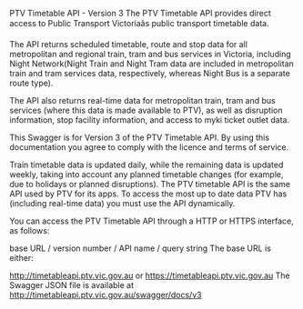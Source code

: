 PTV Timetable API - Version 3
The PTV Timetable API provides direct access to Public Transport Victoriaâs public transport timetable data.

The API returns scheduled timetable, route and stop data for all metropolitan and regional train, tram and bus services in Victoria, including Night Network(Night Train and Night Tram data are included in metropolitan train and tram services data, respectively, whereas Night Bus is a separate route type).

The API also returns real-time data for metropolitan train, tram and bus services (where this data is made available to PTV), as well as disruption information, stop facility information, and access to myki ticket outlet data.

This Swagger is for Version 3 of the PTV Timetable API. By using this documentation you agree to comply with the licence and terms of service.

Train timetable data is updated daily, while the remaining data is updated weekly, taking into account any planned timetable changes (for example, due to holidays or planned disruptions). The PTV timetable API is the same API used by PTV for its apps. To access the most up to date data PTV has (including real-time data) you must use the API dynamically.

You can access the PTV Timetable API through a HTTP or HTTPS interface, as follows:

base URL / version number / API name / query string
The base URL is either:

http://timetableapi.ptv.vic.gov.au or
https://timetableapi.ptv.vic.gov.au
The Swagger JSON file is available at http://timetableapi.ptv.vic.gov.au/swagger/docs/v3

